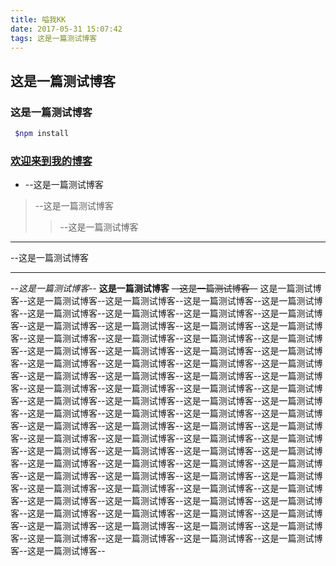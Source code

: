```yaml
---
title: 嗌我KK
date: 2017-05-31 15:07:42
tags: 这是一篇测试博客
---
```

## 这是一篇测试博客
### 这是一篇测试博客
```bash
 $npm install
```
### [欢迎来到我的博客](https://github.com/KKMrTan)

* --这是一篇测试博客
> --这是一篇测试博客
>> --这是一篇测试博客
*****
--这是一篇测试博客
_____
*\--这是一篇测试博客--*
**这是一篇测试博客**
~~--这是一篇测试博客--~~
这是一篇测试博客--这是一篇测试博客--这是一篇测试博客--这是一篇测试博客--这是一篇测试博客--这是一篇测试博客--这是一篇测试博客--这是一篇测试博客--这是一篇测试博客--这是一篇测试博客--这是一篇测试博客--这是一篇测试博客--这是一篇测试博客--这是一篇测试博客--这是一篇测试博客--这是一篇测试博客--这是一篇测试博客--这是一篇测试博客--这是一篇测试博客--这是一篇测试博客--这是一篇测试博客--这是一篇测试博客--这是一篇测试博客--这是一篇测试博客--这是一篇测试博客--这是一篇测试博客--这是一篇测试博客--这是一篇测试博客--这是一篇测试博客--这是一篇测试博客--这是一篇测试博客--这是一篇测试博客--这是一篇测试博客--这是一篇测试博客--这是一篇测试博客--这是一篇测试博客--这是一篇测试博客--这是一篇测试博客--这是一篇测试博客--这是一篇测试博客--这是一篇测试博客--这是一篇测试博客--这是一篇测试博客--这是一篇测试博客--这是一篇测试博客--这是一篇测试博客--这是一篇测试博客--这是一篇测试博客--这是一篇测试博客--这是一篇测试博客--这是一篇测试博客--这是一篇测试博客--这是一篇测试博客--这是一篇测试博客--这是一篇测试博客--这是一篇测试博客--这是一篇测试博客--这是一篇测试博客--这是一篇测试博客--这是一篇测试博客--这是一篇测试博客--这是一篇测试博客--这是一篇测试博客--这是一篇测试博客--这是一篇测试博客--这是一篇测试博客--这是一篇测试博客--这是一篇测试博客--这是一篇测试博客--这是一篇测试博客--这是一篇测试博客--这是一篇测试博客--这是一篇测试博客--这是一篇测试博客--这是一篇测试博客--这是一篇测试博客--这是一篇测试博客--这是一篇测试博客--这是一篇测试博客--这是一篇测试博客--这是一篇测试博客--这是一篇测试博客--